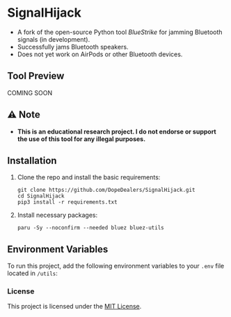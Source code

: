 # SignalHijack

- A fork of the open-source Python tool *BlueStrike* for jamming Bluetooth signals (in development).
- Successfully jams Bluetooth speakers.
- Does not yet work on AirPods or other Bluetooth devices.

## Tool Preview
COMING SOON

## ⚠️ Note

- **This is an educational research project. I do not endorse or support the use of this tool for any illegal purposes.**

## Installation

1. Clone the repo and install the basic requirements:
    ```
    git clone https://github.com/DopeDealers/SignalHijack.git
    cd SignalHijack
    pip3 install -r requirements.txt
    ```

2. Install necessary packages:
    ```
    paru -Sy --noconfirm --needed bluez bluez-utils
    ```

## Environment Variables

To run this project, add the following environment variables to your `.env` file located in `/utils`:

### License

This project is licensed under the [MIT License](https://choosealicense.com/licenses/mit/).

